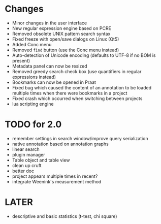 
Changes
=======

* Minor changes in the user interface
* New regular expression engine based on PCRE
* Removed obsolete UNIX pattern search syntax
* Fixed freeze with open/save dialogs on Linux (Qt5)
* Added Conc menu
* Removed `find` button (use the Conc menu instead)
* Auto-detection of Unicode encoding (defaults to UTF-8 if no BOM is present)
* Metadata panel can now be resized
* Removed greedy search check box (use quantifiers in regular expressions instead)
* Bookmarks can now be opened in Praat
* Fixed bug which caused the content of an annotation to be loaded multiple times when there were bookmarks in a project
* Fixed crash which occurred when switching between projects
* lua scripting engine

TODO for 2.0
============

- remember settings in search window/improve query serialization
- native annotation based on annotation graphs
- linear search
- plugin manager
- Table object and table view 
- clean up cruft
- better doc
- project appears multiple times in recent?
- integrate Weenink's measurement method

LATER
=====

- descriptive and basic statistics (t-test, chi square)
